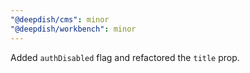 ```yaml
---
"@deepdish/cms": minor
"@deepdish/workbench": minor
---
```


Added `authDisabled` flag and refactored the `title` prop.
